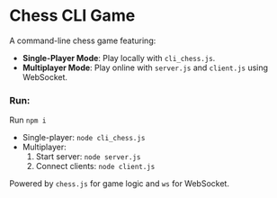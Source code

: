 # Chess CLI Game

A command-line chess game featuring:  
- **Single-Player Mode**: Play locally with `cli_chess.js`.  
- **Multiplayer Mode**: Play online with `server.js` and `client.js` using WebSocket.  

### Run:
Run `npm i`
- Single-player: `node cli_chess.js`  
- Multiplayer:  
  1. Start server: `node server.js`  
  2. Connect clients: `node client.js`  

Powered by `chess.js` for game logic and `ws` for WebSocket.
